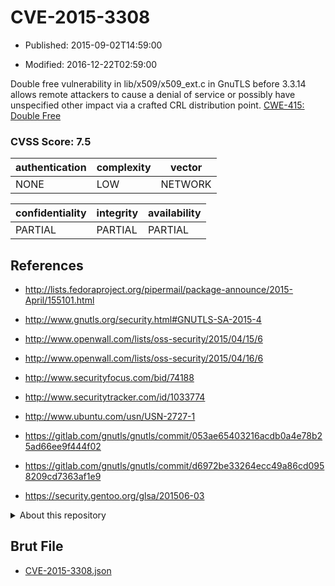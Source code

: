 # CVE-2015-3308

- Published: 2015-09-02T14:59:00

- Modified: 2016-12-22T02:59:00

Double free vulnerability in lib/x509/x509_ext.c in GnuTLS before 3.3.14 allows remote attackers to cause a denial of service or possibly have unspecified other impact via a crafted CRL distribution point. <a href="http://cwe.mitre.org/data/definitions/415.html">CWE-415: Double Free</a>

### CVSS Score: **7.5**

| authentication | complexity | vector |
| --- | --- | --- |
| NONE | LOW | NETWORK |

| confidentiality | integrity | availability |
| --- | --- | --- |
| PARTIAL | PARTIAL | PARTIAL |

## References

* http://lists.fedoraproject.org/pipermail/package-announce/2015-April/155101.html

* http://www.gnutls.org/security.html#GNUTLS-SA-2015-4

* http://www.openwall.com/lists/oss-security/2015/04/15/6

* http://www.openwall.com/lists/oss-security/2015/04/16/6

* http://www.securityfocus.com/bid/74188

* http://www.securitytracker.com/id/1033774

* http://www.ubuntu.com/usn/USN-2727-1

* https://gitlab.com/gnutls/gnutls/commit/053ae65403216acdb0a4e78b25ad66ee9f444f02

* https://gitlab.com/gnutls/gnutls/commit/d6972be33264ecc49a86cd0958209cd7363af1e9

* https://security.gentoo.org/glsa/201506-03

<details>
<summary>About this repository</summary> 

  This repository is part of the project [Live Hack CVE](https://github.com/Live-Hack-CVE). Main website can be found [www.live-hack.org](https://www.live-hack.org) 
  
  Made by [Sn0wAlice](https://github.com/Sn0wAlice) for the people that care about security and need to have a feed of the latest CVEs. Hope you enjoy it, don't forget to star the repo and follow me on [Twitter](https://twitter.com/Sn0wAlice) and [Github](https://github.com/Sn0wAlice). And that is my [personnal website](https://www.alice-snow.me/)

  - [Home Page](https://github.com/Live-Hack-CVE)
  - [Framework](https://github.com/Live-Hack-CVE/cve-framework)
  - [CVE database](https://github.com/Live-Hack-CVE/full_database)
  - [Changelog](https://github.com/Live-Hack-CVE/Changelog)
</details>

## Brut File

* [CVE-2015-3308.json](https://raw.githubusercontent.com/Live-Hack-CVE/full_database/main/cves/2015/CVE-2015-3308.json)


